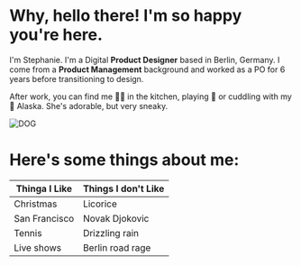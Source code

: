 # Why, hello there! I'm so happy you're here.

I'm Stephanie. I'm a Digital **Product Designer** based in Berlin, Germany. I come from a **Product Management** background and worked as a PO for 6 years before transitioning to design.

After work, you can find me 👩‍🍳 in the kitchen, playing 🎾 or cuddling with my 🐶 Alaska. She's adorable, but very sneaky.

![DOG](./Alaska.jpg)

# Here's some things about me:

| Thinga I Like  | Things I don't Like |
| ------------- | -------------------- |
| Christmas     | Licorice             |
| San Francisco | Novak Djokovic       |
| Tennis        | Drizzling rain       |
| Live shows    | Berlin road rage     |
